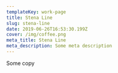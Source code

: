 ```yaml
---
templateKey: work-page
title: Stena Line
slug: stena-line
date: 2019-06-26T16:53:30.199Z
cover: /img/coffee.png
meta_title: Stena Line
meta_description: Some meta description
---
```

Some copy
